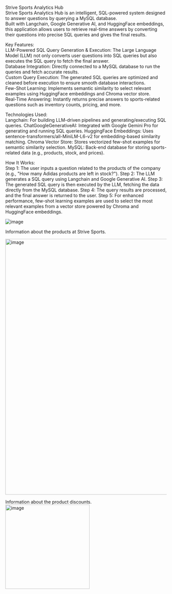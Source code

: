 Strive Sports Analytics Hub     
Strive Sports Analytics Hub is an intelligent, SQL-powered system designed to answer questions by querying a MySQL database.  
Built with Langchain, Google Generative AI, and HuggingFace embeddings, this application allows users to retrieve real-time answers by converting their questions into precise SQL queries and gives the final results.  

Key Features:  
LLM-Powered SQL Query Generation & Execution: The Large Language Model (LLM) not only converts user questions into SQL queries but also executes the SQL query to fetch the final answer.  
Database Integration: Directly connected to a MySQL database to run the queries and fetch accurate results.  
Custom Query Execution: The generated SQL queries are optimized and cleaned before execution to ensure smooth database interactions.  
Few-Shot Learning: Implements semantic similarity to select relevant examples using HuggingFace embeddings and Chroma vector store.  
Real-Time Answering: Instantly returns precise answers to sports-related questions such as inventory counts, pricing, and more.  

Technologies Used:  
Langchain: For building LLM-driven pipelines and generating/executing SQL queries.
ChatGoogleGenerativeAI: Integrated with Google Gemini Pro for generating and running SQL queries.
HuggingFace Embeddings: Uses sentence-transformers/all-MiniLM-L6-v2 for embedding-based similarity matching.
Chroma Vector Store: Stores vectorized few-shot examples for semantic similarity selection.
MySQL: Back-end database for storing sports-related data (e.g., products, stock, and prices).  

How It Works:  
Step 1: The user inputs a question related to the products of the company (e.g., "How many Adidas products are left in stock?").
Step 2: The LLM generates a SQL query using Langchain and Google Generative AI.
Step 3: The generated SQL query is then executed by the LLM, fetching the data directly from the MySQL database.
Step 4: The query results are processed, and the final answer is returned to the user.
Step 5: For enhanced performance, few-shot learning examples are used to select the most relevant examples from a vector store powered by Chroma and HuggingFace embeddings.  

![image](https://github.com/user-attachments/assets/8f6ed3e4-303b-4ccc-aeee-ec3e787f4267)


Information about the products at Strive Sports.  

<img width="797" alt="image" src="https://github.com/user-attachments/assets/0817b4ac-7b3d-441b-b8af-662b28a41e65">

Information about the product discounts.  
<img width="263" alt="image" src="https://github.com/user-attachments/assets/6abb640e-7be3-4ed6-82e6-0d79ffccb3d3">



